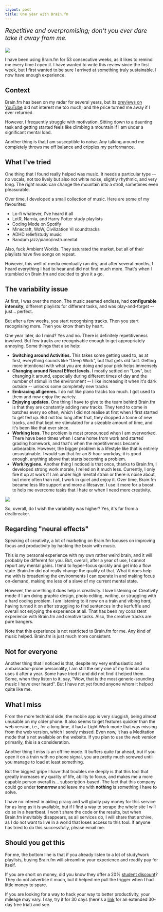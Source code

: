 ```yaml
---
layout: post
title: One year with Brain.fm
---
```


_<p style="font-size: 1.414em">Repetitive and overpromising; don't you ever dare take it away from me.</p>_

![](/assets/img/brain-fm/streak.png)


I have been using Brain.fm for 53 consecutive weeks, as it likes to remind me every time I open it. I have wanted to write this review since the first week, but I first wanted to be sure I arrived at something truly sustainable. I now have enough experience. 

## Context

Brain.fm has been on my radar for several years, but its [previews on YouTube][yt] did not interest me too much, and the price turned me away if I ever returned.

However, I frequently struggle with motivation. Sitting down to a daunting task and getting started feels like climbing a mountain if I am under a significant mental load.

Another thing is that I am susceptible to noise. Any talking around me completely throws me off balance and cripples my performance.

## What I've tried

One thing that I found really helped was music. It needs a particular type -- no vocals, not too lively but also not white noise, slightly rhythmic, and very long. The right music can change the mountain into a stroll, sometimes even pleasurable.

Over time, I developed a small collection of music. Here are some of my favourites:

- Lo-fi whatever, I've heard it all
- LotR, Narnia, and Harry Potter study playlists
- Coding Mode on Spotify
- Minecraft, WoW, Civilization VI soundtracks
- ADHD relief/study music
- Random jazz/piano/instrumental

Also, fuck Ambient Worlds. They saturated the market, but all of their playlists have five songs on repeat.

However, this well of media eventually ran dry, and after several months, I heard everything I had to hear and did not find much more. That's when I stumbled on Brain.fm and decided to give it a go.

## The variability issue

At first, I was over the moon. The music seemed endless, had **configurable intensity**, different playlists for different tasks, and was play-and-forget -- just… perfect.

But after a few weeks, you start recognising tracks. Then you start recognising more. Then you know them by heart.

One year later, do I mind? Yes and no. There is definitely repetitiveness involved. But few tracks are recognisable enough to get appropriately annoying. Some things that also help:

- **Switching around Activities.** This takes some getting used to, as at first, everything sounds like "Deep Work", but that gets old fast. Getting more intentional with what you are doing and your pick helps immensely
- **Changing around Neural Effect levels.** I mostly settled on "Low", but changing it around, especially during different times of day and the number of stimuli in the environment -- I like increasing it when it's dark outside -- unlocks some completely new tracks
- **Embracing all genres.** I do not like piano tracks too much. I got used to them and now enjoy the variety.
- **Enjoying updates.** One thing I have to give to the team behind Brain.fm is that they are constantly adding new tracks. They tend to come in batches every so often, which I did not realise at first when I first started to get fed up. But not too long after that, they dropped a tonne of new tracks, and that kept me stimulated for a sizeable amount of time, and it's been like that ever since.
- **Working less.** The problem is most pronounced when I am overworked. There have been times when I came home from work and started grading homework, and that's when the repetitiveness became unbearable. However, the bigger problem is a lifestyle like that is entirely unsustainable. I would say that for an 8-hour workday, it is good enough, anything above that starts becoming a problem.
- **Work hygiene.** Another thing I noticed is that once, thanks to Brain.fm, I developed strong work morale, I relied on it much less. Currently, I only fire it up at work if I am under high mental strain or there is noise about, but more often than not, I work in quiet and enjoy it. Over time, Brain.fm became less life support and more a lifesaver. I use it more for a boost to help me overcome tasks that I hate or when I need more creativity.

![](/assets/img/brain-fm/activities.png)

So, overall, do I wish the variability was higher? Yes, it's far from a dealbreaker.

## Regarding "neural effects"

Speaking of creativity, a lot of marketing on Brain.fm focuses on improving focus and productivity by hacking the brain with music.

This is my personal experience with my own rather weird brain, and it will probably be different for you. But, overall, after a year of use, I cannot report any mental gains. I tend to hyper-focus quickly and get into a flow state. Brain.fm did not really change the quality of that. What it does help me with is broadening the environments I can operate in and making focus on-demand, making me less of a slave of my current mental state.

However, the one thing it does help is creativity. I love listening on Creativity mode if I am doing graphic design, photo editing, writing, or struggling with a hard coding problem. I am listening to it now on a train and vibing _hard_, having turned it on after struggling to find sentences in the kerfuffle and overall not enjoying the experience at all. That has been my consistent experience with Brain.fm and creative tasks. Also, the creative tracks are pure bangers.

Note that this experience is not restricted to Brain.fm for me. Any kind of music helped. Brain.fm is just much more consistent.

## Not for everyone

Another thing that I noticed is that, despite my very enthusiastic and ambassador-prone personality, I am still the only one of my friends who uses it after a year. Some have tried it and did not find it helped them. Some, when they listen to it, say, "Wow, that is the most generic-sounding music I have ever heard". But I have not yet found anyone whom it helped quite like me.

## What I miss

From the more technical side, the mobile app is very sluggish, being almost unusable on my older phone. It also seems to get features quicker than the web version, i.e., for a long time, it had a Light Work mode that was missing from the web version, which I sorely missed. Even now, it has a Meditation mode that's not available on the website. If you plan to use the web version primarily, this is a consideration.

Another thing I miss is an offline mode. It buffers quite far ahead, but if you open it on a train with no phone signal, you are pretty much screwed until you manage to load at least something.

But the biggest gripe I have that troubles me deeply is that this tool that greatly increases my quality of life, ability to focus, and makes me a more capable person overall is… subscription-based. The fact that this company could go under **tomorrow** and leave me with **nothing** is something I have to solve.

I have no interest in aiding piracy and will gladly pay money for this service for as long as it is available, but if I find a way to scrape the whole site I will do so in a heartbeat. I won't share the code or the results, but when Brain.fm inevitably disappears, as all services do, I will share that archive, as I do not want to live in a world that loses access to this tool. If anyone has tried to do this successfully, please email me.

## Should you get this

For me, the bottom line is that if you already listen to a lot of study/work playlists, buying Brain.fm will streamline your experience and readily pay for itself.

If you are short on money, did you know they offer a 20% [student discount][student-discount]? They do not advertise it much, but it helped me pull the trigger when I had little money to spare.

If you are looking for a way to hack your way to better productivity, your mileage may vary. I say, try it for 30 days (here's a [link][trial] for an extended 30-day free trial) and see.


[yt]: https://www.youtube.com/channel/UC45Wdr3wPy1qR2WLUCTsFKg
[student-discount]: https://brainfm.helpscoutdocs.com/article/30-memberships-options
[trial]: https://my.brain.fm/payment?extended_promo=30&utm_source=referafriend